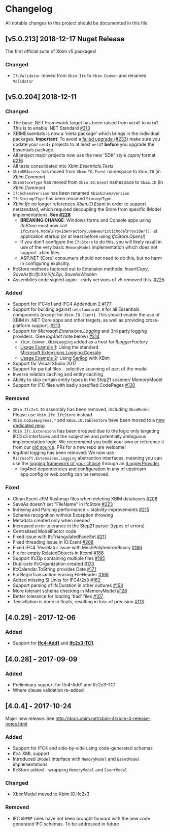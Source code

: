 # Changelog

All notable changes to this project should be documented in this file

## [v5.0.213] 2018-12-17 Nuget Release

The first official suite of Xbim v5 packages!

### Changed
- `IfcValidator` moved from `Xbim.Ifc` to `Xbim.Common` and renamed `Validator`

## [v5.0.204] 2018-12-11

### Changed
- The base .NET Framework target has been raised from `net45` to `net47`. This is to enable .NET Standard [#213](https://github.com/xBimTeam/XbimEssentials/issues/213)
- XBIMEssentials is now a 'meta package' which brings in the individual packages. **Important**: To avoid a [failed upgrade (#233)](https://github.com/xBimTeam/XbimEssentials/issues/233) 
make sure you update your `net4x` projects to at least `net47` **before** you upgrade the Essentials package. 
- All project major projects now use the new 'SDK' style *csproj* format [#216](https://github.com/xBimTeam/XbimEssentials/issues/216)
- All tests consolidated into *Xbim.Essentials.Tests*
- `XbimDBAccess` has moved from `Xbim.IO.Esent` namespace to `Xbim.IO` (in *Xbim.Common*)
- `XbimStoreType` has moved from `Xbim.IO.Esent` namespace to `Xbim.IO` (in *Xbim.Common*)
- `IfcSchemaVersion` has been renamed `XbimSchemaVersion`
- `IfcStorageType` has been renamed `StorageType`
- *Xbim.Ifc* no longer references *Xbim.IO.Esent* in order to support netstandard, which required decoupling the Store from specific IModel implementations. **See [#228](https://github.com/xBimTeam/XbimEssentials/issues/227)**
  - **BREAKING CHANGE**: Windows forms and Console apps using *IfcStore* must now call `IfcStore.ModelProviderFactory.UseHeuristicModelProvider();` at application startup (or at least before using *IfcStore.Open()*)
  - If you don't configure the `IfcStore` to do this, you will likely result in use of the very basic `MemoryModel` implementation which does not support *.xbim* files
  - ASP.NET [Core] consumers should not need to do this, but no harm in configuring explicitly.
- IfcStore methods factored out to Extension methods: *InsertCopy*, *SaveAsIfc/IfcXml/IfcZip*, *SaveAsWexbim*
- Assemblies code signed again - early versions of v5 removed this. [#225](https://github.com/xBimTeam/XbimEssentials/issues/225)

### Added
- Support for IFC4x1 and IFC4 Addendum 2 [#177](https://github.com/xBimTeam/XbimEssentials/issues/177)
- Support for building against `netstandard2.0` for all Essentials components (except for `Xbim.IO.Esent`). 
This should enable the use of XBIM in .NET Core apps and other targets, as well as providing cross-platform support. [#213](https://github.com/xBimTeam/XbimEssentials/issues/213)
- Support for *Microsoft.Extensions.Logging* and 3rd party logging providers. (See *log4net* note below) [#214](https://github.com/xBimTeam/XbimEssentials/issues/214)
  - `Xbim.Common.XbimLogging` added as a host for *ILoggerFactory*
  - [Usage Example 1](https://github.com/xBimTeam/XbimExchange/blob/60f4d0489042fe46f7cccef515d633b861223bb2/Xbim.Exchange/Program.cs#L252): Using the standard [Microsoft.Extensions.Logging.Console](https://www.nuget.org/packages/Microsoft.Extensions.Logging.Console/)
  - [Usage Example 2](https://github.com/xBimTeam/XbimWindowsUI/blob/5557cf841670aee7d4f8d902ca25e0a43004b491/XbimXplorer/XplorerMainWindow.xaml.cs#L116): Using [Serilog](https://serilog.net/) with XBim
- Support for Visual Studio 2017
- Support for partial files - selective scanning of part of the model
- Inverse relation caching and entity caching
- Ability to skip certain entity types in the Step21 scanner/ MemoryModel
- Support for IFC files with badly specified CodePages [#120](https://github.com/xBimTeam/XbimEssentials/issues/120)

### Removed

- `XBim.Ifc2x3.IO` assembly has been removed, including `XbimModel`. Please use `Xbim.Ifc.IfcStore` instead
- `Xbim.CobieExpress.*` and `XBim.IO.TableStore` have been moved to a [new dedicated repo](https://github.com/xBimTeam/XbimCobieExpress)
- `Xbim.Ifc.Extensions` has been dropped due to the logic only targeting IFC2x3 interfaces and the subjective and potentially ambiguous implementation logic.
We recommend you build your own or reference it from our [old source](https://github.com/xBimTeam/XbimEssentials/tree/a3787e2c5da268543e480c6f5fe16279787c7449/Xbim.Ifc.Extensions).
PRs for a new repo are welcome!
- *log4net* logging has been removed. We now use `Microsoft.Extensions.Logging` abstraction interfaces, meaning you can use the 
[logging framework of your choice](https://github.com/aspnet/Extensions/blob/master/src/Logging/README.md) through an 
[ILoggerProvider](https://blog.stephencleary.com/2018/06/microsoft-extensions-logging-part-2-types.html#iloggerprovider)
  - log4net dependencies and configuration in any of upstream app.config or web.config can be removed

### Fixed

- Clean Esent JFM flushmap files when deleting XBIM databases [#206](https://github.com/xBimTeam/XbimEssentials/issues/206)
- SaveAs doesn't set "FileName" in IfcStore [#223](https://github.com/xBimTeam/XbimEssentials/issues/223)
- Indexing and Parsing performance + stability improvements [#215](https://github.com/xBimTeam/XbimEssentials/issues/215)
- Schema recognition without Exception throwing
- Metadata created only when needed
- Increased error tolerance in the Step21 parser (types of errors)
- Centralised ModelFactor code
- Fixed issue with IfcTriangulatedFaceSet [#211](https://github.com/xBimTeam/XbimEssentials/issues/211)
- Fixed threading issue in IO.Esent [#208](https://github.com/xBimTeam/XbimEssentials/issues/208)
- Fixed IFC4 Tesselator issue with MeshPolyhedronBinary [#196](https://github.com/xBimTeam/XbimEssentials/issues/196)
- Fix for empty RelatedObjects in Ifcxml [#188](https://github.com/xBimTeam/XbimEssentials/issues/188)
- Support IfcZip containing multiple files [#185](https://github.com/xBimTeam/XbimEssentials/issues/185)
- Duplicate IfcOrganization created [#173](https://github.com/xBimTeam/XbimEssentials/issues/173)
- IfcCalendar.ToString provides Date [#171](https://github.com/xBimTeam/XbimEssentials/issues/171)
- Fix BeginTransaction erasing FileHeader [#168](https://github.com/xBimTeam/XbimEssentials/issues/168)
- Added missing SI Units for IFC4/2x3 [#162](https://github.com/xBimTeam/XbimEssentials/issues/162)
- Support parsing of IfcDuration in other cultures [#153](https://github.com/xBimTeam/XbimEssentials/issues/153)
- More tolerant schema checking in MemoryModel [#126](https://github.com/xBimTeam/XbimEssentials/issues/126)
- Better tolerance for loading 'bad' files [#107](https://github.com/xBimTeam/XbimEssentials/issues/107)
- Tessellation is done in floats, resulting in loss of precision [#113](https://github.com/xBimTeam/XbimEssentials/issues/113)



## [4.0.29] - 2017-12-06

### Added
- Support for [**Ifc4-Add1**](http://www.buildingsmart-tech.org/specifications/ifc-releases/ifc4-add1-release) and
[**Ifc2x3-TC1**](http://www.buildingsmart-tech.org/specifications/ifc-releases/ifc2x3-tc1-release/summary).

## [4.0.28] - 2017-09-09
### Added
- Preliminary support for Ifc4-Add1 and Ifc2x3-TC1
- Where clause validation re-added

## [4.0.4] - 2017-10-24

Major new release. See http://docs.xbim.net/xbim-4/xbim-4-release-notes.html
### Added
- Support for IFC4 and side-by-side using code-generated schemas
- Ifc4 XML support
- Introduced `IModel` interface with `MemoryModel` and `EsentModel` implementations
- IfcStore added - wrapping `MemoryModel` and `EsentModel`

### Changed

- XbimModel moved to Xbim.IO.Ifc2x3

### Removed

- IFC `WHERE` rules have not been brought forward with the new code generated IFC schemas. To be addressed in future
